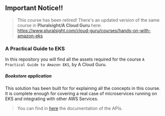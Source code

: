## Important Notice‼️
> This course has been retired! There's an updated version of the same course in **Pluralsight/A Cloud Guru** here: https://www.pluralsight.com/cloud-guru/courses/hands-on-with-amazon-eks

### A Practical Guide to EKS

In this repository you will find all the assets required for the course `A Practical Guide to Amazon EKS`, by A Cloud Guru.


##### Bookstore application

This solution has been built for for explaining all the concepts in this course. It is complete enough for covering a real case of microservices running on EKS and integrating with other AWS Services.

> You can find in [here](_docs/api.md) the documentation of the APIs.
